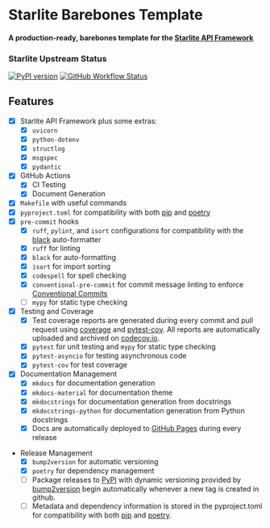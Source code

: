 # Starlite Barebones Template
#### A production-ready, barebones template for the [Starlite API Framework](https://github.com/starlite-api/starlite)

### Starlite Upstream Status
[![PyPI version](https://badge.fury.io/py/starlite.svg)](https://badge.fury.io/py/starlite)
[![GitHub Workflow Status](https://img.shields.io/github/actions/workflow/status/starlite-api/starlite/publish.yaml)](https://img.shields.io/github/actions/workflow/status/starlite-api/starlite/publish.yaml)

## Features

- [x] Starlite API Framework plus some extras:
    - [x] `uvicorn`
    - [x] `python-dotenv`
    - [x] `structlog`
    - [x] `msgspec`
    - [x] `pydantic`
- [x] GitHub Actions
    - [x] CI Testing
    - [x] Document Generation
- [x] `Makefile` with useful commands
- [x] `pyproject.toml` for compatibility with both [pip](https://pip.pypa.io/en/stable/) and [poetry](https://python-poetry.org/docs/)
- [x] `pre-commit` hooks
    - [x] `ruff`, `pylint`, and `isort` configurations for compatibility with the [black](https://black.readthedocs.io/en/stable/) auto-formatter
    - [x] `ruff` for linting
    - [x] `black` for auto-formatting
    - [x] `isort` for import sorting
    - [x] `codespell` for spell checking
    - [x] `conventional-pre-commit` for commit message linting to enforce [Conventional Commits](https://www.conventionalcommits.org/en/v1.0.0/)
    - [ ] `mypy` for static type checking
- [x] Testing and Coverage
    - [x] Test coverage reports are generated during every commit and pull request using [coverage](https://coverage.readthedocs.io/en/6.4.1/) and [pytest-cov](https://pytest-cov.readthedocs.io/en/latest/). All reports are automatically uploaded and archived on [codecov.io](https://about.codecov.io/).
    - [x] `pytest` for unit testing and `mypy` for static type checking
    - [x] `pytest-asyncio` for testing asynchronous code
    - [x] `pytest-cov` for test coverage
- [x] Documentation Management
    - [x] `mkdocs` for documentation generation
    - [x] `mkdocs-material` for documentation theme
    - [x] `mkdocstrings` for documentation generation from docstrings
    - [x] `mkdocstrings-python` for documentation generation from Python docstrings
    - [x] Docs are automatically deployed to [GitHub Pages](https://docs.github.com/en/pages) during every release
- Release Management
    - [x] `bump2version` for automatic versioning
    - [x] `poetry` for dependency management
    - [ ] Package releases to [PyPI](https://pypi.org/) with dynamic versioning provided by [bump2version](https://github.com/c4urself/bump2version) begin automatically whenever a new tag is created in github.
    - [ ] Metadata and dependency information is stored in the pyproject.toml for compatibility with both [pip](https://pip.pypa.io/en/stable/) and [poetry](https://python-poetry.org/docs/).
